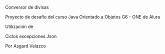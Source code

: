 Conversor de divisas

Proyecto de desafío del curso Java Orientado a Objetos G6 - ONE de Alura

Utilización de 

Ciclos
excepciones
Json


Por Asgard Velazco
